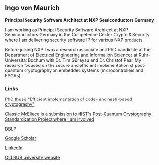## Ingo von Maurich
**Principal Security Software Architect at NXP Semiconductors Germany** 

I am working as Principal Security Software Architect at NXP Semiconductors Germany in the Competence Center Crypto & Security where I am delivering security software IP for various NXP products.

Before joining NXP I was a research associate and PhD candidate at the Department of Electrical Engineering and Information Sciences at Ruhr-Universität Bochum with Dr. Tim Güneysu and Dr. Christof Paar. My research focused on the secure and efficient implementation of post-quantum cryptography on embedded systems (microcontrollers and FPGAs). 

### Links

[PhD thesis "Efficient implementation of code- and hash-based cryptography"](https://hss-opus.ub.ruhr-uni-bochum.de/opus4/frontdoor/index/index/year/2017/docId/5306)

[Classic McEliece is a submission to NIST's Post-Quantum Cryptography Standardization Project where I am involved](https://csrc.nist.gov/projects/post-quantum-cryptography)

[DBLP](https://dblp.uni-trier.de/pid/05/10085.html)

[Google Scholar](https://scholar.google.de/citations?user=hac56VQAAAAJ)

[LinkedIn](https://de.linkedin.com/in/ingovonmaurich)

[Old RUB university website](https://www.seceng.ruhr-uni-bochum.de/chair/staff/Ingo_von_Maurich/)

<!---
### Markdown

Markdown is a lightweight and easy-to-use syntax for styling your writing. It includes conventions for

```markdown
Syntax highlighted code block

# Header 1
## Header 2
### Header 3

- Bulleted
- List

1. Numbered
2. List

**Bold** and _Italic_ and `Code` text

[Link](url) and ![Image](src)
--->
